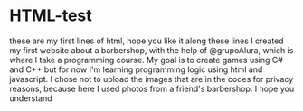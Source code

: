# HTML-test
these are my first lines of html, hope you like it
along these lines I created my first website about a barbershop, with the help of @grupoAlura, which is where I take a programming course.
My goal is to create games using C# and C++ but for now I'm learning programming logic using html and javascript. 
I chose not to upload the images that are in the codes for privacy reasons, because here I used photos from a friend's barbershop. I hope you understand
